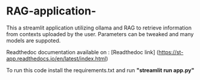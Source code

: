 # RAG-application-
This a streamlit application utilizing ollama and RAG to retrieve information from contexts uploaded by the user. Parameters can be tweaked and many models are suppoted.


Readthedoc documentation available on : [Readthedoc link]
(https://st-app.readthedocs.io/en/latest/index.html)

To run this code install the requirements.txt and run **"streamlit run app.py"**
